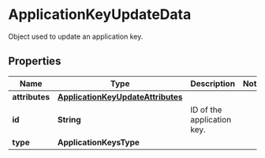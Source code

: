 

# ApplicationKeyUpdateData

Object used to update an application key.
## Properties

Name | Type | Description | Notes
------------ | ------------- | ------------- | -------------
**attributes** | [**ApplicationKeyUpdateAttributes**](ApplicationKeyUpdateAttributes.md) |  | 
**id** | **String** | ID of the application key. | 
**type** | **ApplicationKeysType** |  | 



